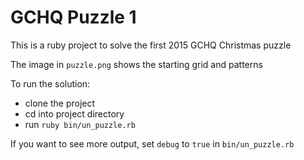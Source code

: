 # GCHQ Puzzle 1

This is a ruby project to solve the first 2015 GCHQ Christmas puzzle

The image in `puzzle.png` shows the starting grid and patterns

To run the solution:
 * clone the project
 * cd into project directory
 * run `ruby bin/un_puzzle.rb`

If you want to see more output, set `debug` to `true` in `bin/un_puzzle.rb`